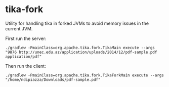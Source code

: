 # tika-fork
Utility for handling tika in forked JVMs to avoid memory issues in the current JVM.


First run the server:

```
./gradlew -PmainClass=org.apache.tika.fork.TikaMain execute --args "9876 http://unec.edu.az/application/uploads/2014/12/pdf-sample.pdf application/pdf"
```

Then run the client:

```
./gradlew -PmainClass=org.apache.tika.fork.TikaForkMain execute --args "/home/ndipiazza/Downloads/pdf-sample.pdf"
```

